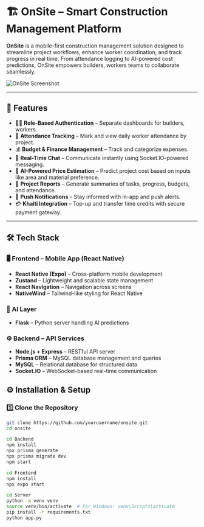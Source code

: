 # 🏗️ OnSite – Smart Construction Management Platform

**OnSite** is a mobile-first construction management solution designed to streamline project workflows, enhance worker coordination, and track progress in real time. From attendance logging to AI-powered cost predictions, OnSite empowers builders, workers teams to collaborate seamlessly.

![OnSite Screenshot](https://res.cloudinary.com/diag9maev/image/upload/v1745996970/iPhone_15_Pro_1_mknxcn.png)

---

## 🚀 Features

- 👷‍♂️ **Role-Based Authentication** – Separate dashboards for builders, workers.
- 📆 **Attendance Tracking** – Mark and view daily worker attendance by project.
- 💰 **Budget & Finance Management** – Track and categorize expenses.
- 💬 **Real-Time Chat** – Communicate instantly using Socket.IO-powered messaging.
- 🧠 **AI-Powered Price Estimation** – Predict project cost based on inputs like area and material preference.
- 📄 **Project Reports** – Generate summaries of tasks, progress, budgets, and attendance.
- 🔔 **Push Notifications** – Stay informed with in-app and push alerts.
- 💳 **Khalti Integration** – Top-up and transfer time credits with secure payment gateway.

---

## 🛠️ Tech Stack

### 🖥️ Frontend – Mobile App (React Native)
- **React Native (Expo)** – Cross-platform mobile development
- **Zustand** – Lightweight and scalable state management
- **React Navigation** – Navigation across screens
- **NativeWind** – Tailwind-like styling for React Native

### 🧠 AI Layer
- **Flask** – Python server handling AI predictions


### ⚙️ Backend – API Services
- **Node.js + Express** – RESTful API server
- **Prisma ORM** – MySQL database management and queries
- **MySQL** – Relational database for structured data
- **Socket.IO** – WebSocket-based real-time communication



## ⚙️ Installation & Setup

### 1️⃣ Clone the Repository

```bash
git clone https://github.com/yourusername/onsite.git
cd onsite

```

```bash
cd Backend
npm install
npx prisma generate
npx prisma migrate dev
npm start
```

```bash
cd Frontend
npm install
npx expo start
```

```bash
cd Server
python -m venv venv
source venv/bin/activate  # For Windows: venv\Scripts\activate
pip install -r requirements.txt
python app.py
```
